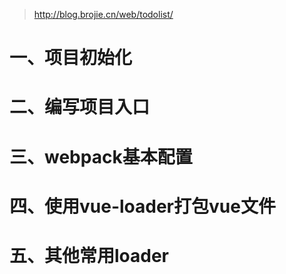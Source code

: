> http://blog.brojie.cn/web/todolist/

# 一、项目初始化

# 二、编写项目入口 

# 三、webpack基本配置

# 四、使用vue-loader打包vue文件

# 五、其他常用loader